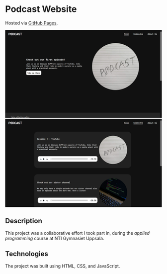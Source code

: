 # Podcast Website

Hosted via [GitHub Pages](https://viggostrom.github.io/Podcast-Website/).

![Screenshot](screenshots/landing-page.png)
![Screenshot](screenshots/episodes-page.png)

## Description
This project was a collaborative effort I took part in, during the *applied programming* course at NTI Gymnasiet Uppsala. 

## Technologies
The project was built using HTML, CSS, and JavaScript.
